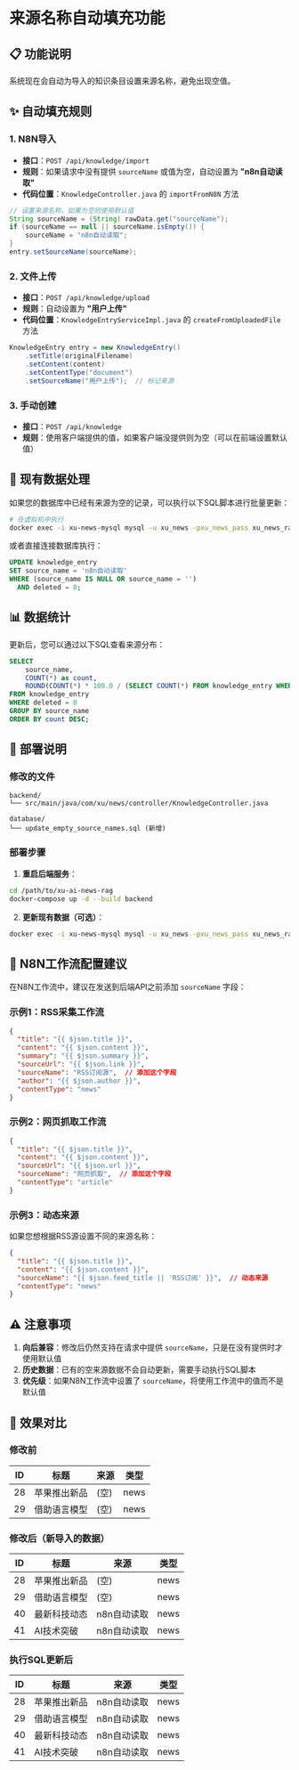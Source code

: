 # 来源名称自动填充功能

## 📋 功能说明

系统现在会自动为导入的知识条目设置来源名称，避免出现空值。

## ✨ 自动填充规则

### 1. N8N导入
- **接口**：`POST /api/knowledge/import`
- **规则**：如果请求中没有提供 `sourceName` 或值为空，自动设置为 **"n8n自动读取"**
- **代码位置**：`KnowledgeController.java` 的 `importFromN8N` 方法

```java
// 设置来源名称，如果为空则使用默认值
String sourceName = (String) rawData.get("sourceName");
if (sourceName == null || sourceName.isEmpty()) {
    sourceName = "n8n自动读取";
}
entry.setSourceName(sourceName);
```

### 2. 文件上传
- **接口**：`POST /api/knowledge/upload`
- **规则**：自动设置为 **"用户上传"**
- **代码位置**：`KnowledgeEntryServiceImpl.java` 的 `createFromUploadedFile` 方法

```java
KnowledgeEntry entry = new KnowledgeEntry()
    .setTitle(originalFilename)
    .setContent(content)
    .setContentType("document")
    .setSourceName("用户上传");  // 标记来源
```

### 3. 手动创建
- **接口**：`POST /api/knowledge`
- **规则**：使用客户端提供的值，如果客户端没提供则为空（可以在前端设置默认值）

## 🔧 现有数据处理

如果您的数据库中已经有来源为空的记录，可以执行以下SQL脚本进行批量更新：

```bash
# 在虚拟机中执行
docker exec -i xu-news-mysql mysql -u xu_news -pxu_news_pass xu_news_rag < database/update_empty_source_names.sql
```

或者直接连接数据库执行：

```sql
UPDATE knowledge_entry 
SET source_name = 'n8n自动读取'
WHERE (source_name IS NULL OR source_name = '') 
  AND deleted = 0;
```

## 📊 数据统计

更新后，您可以通过以下SQL查看来源分布：

```sql
SELECT 
    source_name,
    COUNT(*) as count,
    ROUND(COUNT(*) * 100.0 / (SELECT COUNT(*) FROM knowledge_entry WHERE deleted = 0), 2) as percentage
FROM knowledge_entry 
WHERE deleted = 0
GROUP BY source_name
ORDER BY count DESC;
```

## 🚀 部署说明

### 修改的文件
```
backend/
└── src/main/java/com/xu/news/controller/KnowledgeController.java

database/
└── update_empty_source_names.sql (新增)
```

### 部署步骤

1. **重启后端服务**：
```bash
cd /path/to/xu-ai-news-rag
docker-compose up -d --build backend
```

2. **更新现有数据（可选）**：
```bash
docker exec -i xu-news-mysql mysql -u xu_news -pxu_news_pass xu_news_rag < database/update_empty_source_names.sql
```

## 📝 N8N工作流配置建议

在N8N工作流中，建议在发送到后端API之前添加 `sourceName` 字段：

### 示例1：RSS采集工作流
```json
{
  "title": "{{ $json.title }}",
  "content": "{{ $json.content }}",
  "summary": "{{ $json.summary }}",
  "sourceUrl": "{{ $json.link }}",
  "sourceName": "RSS订阅源",  // 添加这个字段
  "author": "{{ $json.author }}",
  "contentType": "news"
}
```

### 示例2：网页抓取工作流
```json
{
  "title": "{{ $json.title }}",
  "content": "{{ $json.content }}",
  "sourceUrl": "{{ $json.url }}",
  "sourceName": "网页抓取",  // 添加这个字段
  "contentType": "article"
}
```

### 示例3：动态来源
如果您想根据RSS源设置不同的来源名称：

```json
{
  "title": "{{ $json.title }}",
  "content": "{{ $json.content }}",
  "sourceName": "{{ $json.feed_title || 'RSS订阅' }}",  // 动态来源
  "contentType": "news"
}
```

## ⚠️ 注意事项

1. **向后兼容**：修改后仍然支持在请求中提供 `sourceName`，只是在没有提供时才使用默认值
2. **历史数据**：已有的空来源数据不会自动更新，需要手动执行SQL脚本
3. **优先级**：如果N8N工作流中设置了 `sourceName`，将使用工作流中的值而不是默认值

## 🎯 效果对比

### 修改前
| ID | 标题 | 来源 | 类型 |
|----|------|------|------|
| 28 | 苹果推出新品 | (空) | news |
| 29 | 借助语言模型 | (空) | news |

### 修改后（新导入的数据）
| ID | 标题 | 来源 | 类型 |
|----|------|------|------|
| 28 | 苹果推出新品 | (空) | news |
| 29 | 借助语言模型 | (空) | news |
| 40 | 最新科技动态 | n8n自动读取 | news |
| 41 | AI技术突破 | n8n自动读取 | news |

### 执行SQL更新后
| ID | 标题 | 来源 | 类型 |
|----|------|------|------|
| 28 | 苹果推出新品 | n8n自动读取 | news |
| 29 | 借助语言模型 | n8n自动读取 | news |
| 40 | 最新科技动态 | n8n自动读取 | news |
| 41 | AI技术突破 | n8n自动读取 | news |

